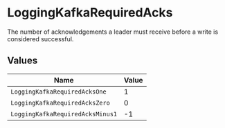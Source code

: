 # LoggingKafkaRequiredAcks

The number of acknowledgements a leader must receive before a write is considered successful.


## Values

| Name                             | Value                            |
| -------------------------------- | -------------------------------- |
| `LoggingKafkaRequiredAcksOne`    | 1                                |
| `LoggingKafkaRequiredAcksZero`   | 0                                |
| `LoggingKafkaRequiredAcksMinus1` | -1                               |